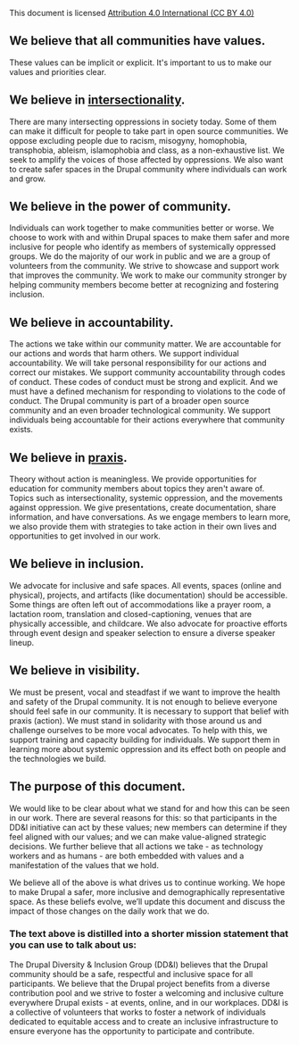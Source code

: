This document is licensed [Attribution 4.0 International (CC BY 4.0)](https://creativecommons.org/licenses/by/4.0/, "CC BY 4.0 license")

## We believe that all communities have values.
These values can be implicit or explicit. It's important to us to make our values and priorities clear.

## We believe in [intersectionality](https://creativecommons.org/licenses/by/4.0/, "Intersectionality").
There are many intersecting oppressions in society today. Some of them can make it difficult for people to take part in open source communities. We oppose excluding people due to racism, misogyny, homophobia, transphobia, ableism, islamophobia and class, as a non-exhaustive list. We seek to amplify the voices of those affected by oppressions. We also want to create safer spaces in the Drupal community where individuals can work and grow.

## We believe in the power of community.
Individuals can work together to make communities better or worse. We choose to work with and within Drupal spaces to make them safer and more inclusive for people who identify as members of systemically oppressed groups. We do the majority of our work in public and we are a group of volunteers from the community. We strive to showcase and support work that improves the community. We work to make our community stronger by helping community members become better at recognizing and fostering inclusion.

## We believe in accountability.
The actions we take within our community matter. We are accountable for our actions and words that harm others. We support individual accountability. We will take personal responsibility for our actions and correct our mistakes. We support community accountability through codes of conduct. These codes of conduct must be strong and explicit. And we must have a defined mechanism for responding to violations to the code of conduct. The Drupal community is part of a broader open source community and an even broader technological community. We support individuals being accountable for their actions everywhere that community exists.

## We believe in [praxis](https://en.wikipedia.org/wiki/Praxis_(process), "Praxis").
Theory without action is meaningless. We provide opportunities for education for community members about topics they aren't aware of. Topics such as intersectionality, systemic oppression, and the movements against oppression. We give presentations, create documentation, share information, and have conversations. As we engage members to learn more, we also provide them with strategies to take action in their own lives and opportunities to get involved in our work.

## We believe in inclusion.
We advocate for inclusive and safe spaces. All events, spaces (online and physical), projects, and artifacts (like documentation) should be accessible.  Some things are often left out of accommodations like a prayer room, a lactation room, translation and closed-captioning, venues that are physically accessible, and childcare. We also advocate for proactive efforts through event design and speaker selection to ensure a diverse speaker lineup.

## We believe in visibility.
We must be present, vocal and steadfast if we want to improve the health and safety of the Drupal community. It is not enough to believe everyone should feel safe in our community. It is necessary to support that belief with praxis (action). We must stand in solidarity with those around us and challenge ourselves to be more vocal advocates. To help with this, we support training and capacity building for individuals. We support them in learning more about systemic oppression and its effect both on people and the technologies we build.

## The purpose of this document.
We would like to be clear about what we stand for and how this can be seen in our work. There are several reasons for this: so that participants in the DD&I initiative can act by these values; new members can determine if they feel aligned with our values; and we can make value-aligned strategic decisions. We further believe that all actions we take - as technology workers and as humans - are both embedded with values and a manifestation of the values that we hold.

We believe all of the above is what drives us to continue working. We hope to make Drupal a safer, more inclusive and demographically representative space. As these beliefs evolve, we’ll update this document and discuss the impact of those changes on the daily work that we do.


### The text above is distilled into a shorter mission statement that you can use to talk about us:
The Drupal Diversity & Inclusion Group (DD&I) believes that the Drupal community should be a safe, respectful and inclusive space for all participants. We believe that the Drupal project benefits from a diverse contribution pool and we strive to foster a welcoming and inclusive culture everywhere Drupal exists - at events, online, and in our workplaces. DD&I is a collective of volunteers that works to foster a network of individuals dedicated to equitable access and to create an inclusive infrastructure to ensure everyone has the opportunity to participate and contribute.
